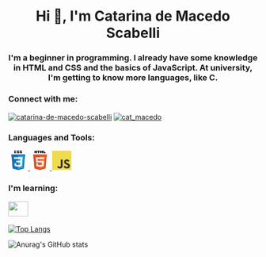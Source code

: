 <h1 align="center">Hi 👋, I'm Catarina de Macedo Scabelli</h1>
<h3 align="center">I'm a beginner in programming. I already have some knowledge in HTML and CSS and the basics of JavaScript. At university, I'm getting to know more languages, like C.</h3>

<h3 align="left">Connect with me:</h3>
<p align="left">
<a href="https://www.linkedin.com/in/catarina-de-macedo-scabelli-242876274/" target="blank"><img align="center" src="https://raw.githubusercontent.com/rahuldkjain/github-profile-readme-generator/master/src/images/icons/Social/linked-in-alt.svg" alt="catarina-de-macedo-scabelli" height="30" width="40" /></a>
<a href="https://instagram.com/cat_macedo" target="blank"><img align="center" src="https://raw.githubusercontent.com/rahuldkjain/github-profile-readme-generator/master/src/images/icons/Social/instagram.svg" alt="cat_macedo" height="30" width="40" /></a>
</p>

<h3 align="left">Languages and Tools:</h3>
<p align="left"> <a href="https://www.w3schools.com/css/" target="_blank" rel="noreferrer"> <img src="https://raw.githubusercontent.com/devicons/devicon/master/icons/css3/css3-original-wordmark.svg" alt="css3" width="40" height="40"/> </a> <a href="https://www.w3.org/html/" target="_blank" rel="noreferrer"> <img src="https://raw.githubusercontent.com/devicons/devicon/master/icons/html5/html5-original-wordmark.svg" alt="html5" width="40" height="40"/> </a> <a href="https://developer.mozilla.org/en-US/docs/Web/JavaScript" target="_blank" rel="noreferrer"> <img src="https://raw.githubusercontent.com/devicons/devicon/master/icons/javascript/javascript-original.svg" alt="javascript" width="40" height="40"/> </a> </p>

<h3 align="left">I'm learning:</h3>
<p align="left"> 
            <img height="30" width="40" src="https://cdn.jsdelivr.net/gh/devicons/devicon@latest/icons/c/c-original.svg" />
</p>

[![Top Langs](https://github-readme-stats.vercel.app/api/top-langs/?username=cat-macedo)](https://github.com/cat-macedo/github-readme-stats)

![Anurag's GitHub stats](https://github-readme-stats.vercel.app/api?username=cat-macedo&show_icons=true&theme=radical)
